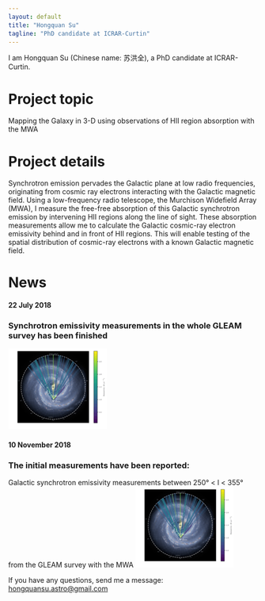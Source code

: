 ```yaml
--- 
layout: default 
title: "Hongquan Su" 
tagline: "PhD candidate at ICRAR-Curtin" 
---
```


I am Hongquan Su (Chinese name: 苏洪全), a PhD candidate at ICRAR-Curtin.                                                 

# Project topic

Mapping the Galaxy in 3-D using observations of HII region absorption with the MWA

# Project details

Synchrotron emission pervades the Galactic plane at low radio frequencies, originating from cosmic ray electrons interacting with the Galactic magnetic field. Using a low-frequency radio telescope, the Murchison Widefield Array (MWA), I measure the free-free absorption of this Galactic synchrotron emission by intervening HII regions along the line of sight. These absorption measurements allow me to calculate the Galactic cosmic-ray electron emissivity behind and in front of HII regions. This will enable testing of the spatial distribution of cosmic-ray electrons with a known Galactic magnetic field.

# News

#### 22 July 2018
### Synchrotron emissivity measurements in the whole GLEAM survey has been finished
![Plot showing measured emissivities](https://github.com/HongquanSu/hongquansu.github.io/blob/master/img/emi76_on_mw_img_small.png "Measured emissivities")

#### 10 November 2018
### The initial measurements have been reported: 
Galactic synchrotron emissivity measurements between 250° \< l \< 355° from the GLEAM survey with the MWA
![Plot showing HII regions with absorption](https://github.com/HongquanSu/hongquansu.github.io/blob/master/img/emi76_on_mw_img_small.png "Measured emissivities")

If you have any questions, send me a message: hongquansu.astro@gmail.com

